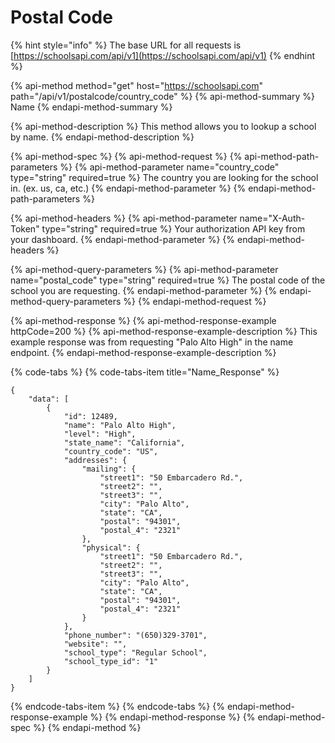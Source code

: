 # Postal Code

{% hint style="info" %}
The base URL for all requests is [https://schoolsapi.com/api/v1](https://schoolsapi.com/api/v1)
{% endhint %}

{% api-method method="get" host="https://schoolsapi.com" path="/api/v1/postalcode/country\_code" %}
{% api-method-summary %}
Name
{% endapi-method-summary %}

{% api-method-description %}
This method allows you to lookup a school by name.
{% endapi-method-description %}

{% api-method-spec %}
{% api-method-request %}
{% api-method-path-parameters %}
{% api-method-parameter name="country\_code" type="string" required=true %}
The country you are looking for the school in. \(ex. us, ca, etc.\)
{% endapi-method-parameter %}
{% endapi-method-path-parameters %}

{% api-method-headers %}
{% api-method-parameter name="X-Auth-Token" type="string" required=true %}
Your authorization API key from your dashboard.
{% endapi-method-parameter %}
{% endapi-method-headers %}

{% api-method-query-parameters %}
{% api-method-parameter name="postal\_code" type="string" required=true %}
The postal code of the school you are requesting.
{% endapi-method-parameter %}
{% endapi-method-query-parameters %}
{% endapi-method-request %}

{% api-method-response %}
{% api-method-response-example httpCode=200 %}
{% api-method-response-example-description %}
This example response was from requesting "Palo Alto High" in the name endpoint.
{% endapi-method-response-example-description %}

{% code-tabs %}
{% code-tabs-item title="Name\_Response" %}
```text
{
    "data": [
        {
            "id": 12489,
            "name": "Palo Alto High",
            "level": "High",
            "state_name": "California",
            "country_code": "US",
            "addresses": {
                "mailing": {
                    "street1": "50 Embarcadero Rd.",
                    "street2": "",
                    "street3": "",
                    "city": "Palo Alto",
                    "state": "CA",
                    "postal": "94301",
                    "postal_4": "2321"
                },
                "physical": {
                    "street1": "50 Embarcadero Rd.",
                    "street2": "",
                    "street3": "",
                    "city": "Palo Alto",
                    "state": "CA",
                    "postal": "94301",
                    "postal_4": "2321"
                }
            },
            "phone_number": "(650)329-3701",
            "website": "",
            "school_type": "Regular School",
            "school_type_id": "1"
        }
    ]
}
```
{% endcode-tabs-item %}
{% endcode-tabs %}
{% endapi-method-response-example %}
{% endapi-method-response %}
{% endapi-method-spec %}
{% endapi-method %}

